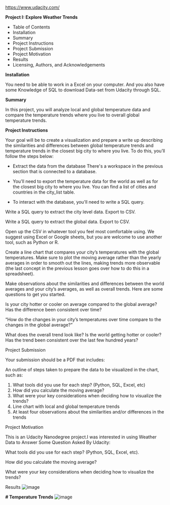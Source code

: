 https://www.udacity.com/


**Project I: Explore Weather Trends**


* Table of Contents
* Installation
* Summary
* Project Instructions
* Project Submission
* Project Motivation
* Results
* Licensing, Authors, and Acknowledgements


**Installation**

You need to be able to work in a Excel on your computer. And you also have some Knowledge of SQL to download Data-set from Udacity through SQL.

**Summary**

In this project, you will analyze local and global temperature data and compare the temperature trends where you live to overall global temperature trends.

**Project Instructions**

Your goal will be to create a visualization and prepare a write up describing the similarities and differences between global temperature trends and temperature trends in the closest big city to where you live. To do this, you’ll follow the steps below:

* Extract the data from the database There's a workspace in the previous section that is connected to a database. 

* You’ll need to export the temperature data for the world as well as for the closest big city to where you live. You can find a list of cities and countries in the city_list table.
* To interact with the database, you'll need to write a SQL query.

Write a SQL query to extract the city level data. Export to CSV.

Write a SQL query to extract the global data. Export to CSV.

Open up the CSV in whatever tool you feel most comfortable using. We suggest using Excel or Google sheets, but you are welcome to use another tool, such as Python or R.

Create a line chart that compares your city’s temperatures with the global temperatures. Make sure to plot the moving average rather than the yearly averages in order to smooth out the lines, making trends more observable (the last concept in the previous lesson goes over how to do this in a spreadsheet).

Make observations about the similarities and differences between the world averages and your city’s averages, as well as overall trends. Here are some questions to get you started.

Is your city hotter or cooler on average compared to the global average? Has the difference been consistent over time?

“How do the changes in your city’s temperatures over time compare to the changes in the global average?”

What does the overall trend look like? Is the world getting hotter or cooler? Has the trend been consistent over the last few hundred years?

Project Submission

Your submission should be a PDF that includes:

An outline of steps taken to prepare the data to be visualized in the chart, such as:

1. What tools did you use for each step? (Python, SQL, Excel, etc)
2. How did you calculate the moving average?
3. What were your key considerations when deciding how to visualize the trends?
4. Line chart with local and global temperature trends
5. At least four observations about the similarities and/or differences in the trends

Project Motivation

This is an Udacity Nanodegree project.I was interested in using Weather Data to Answer Some Question Asked By Udacity:

What tools did you use for each step? (Python, SQL, Excel, etc).

How did you calculate the moving average?

What were your key considerations when deciding how to visualize the trends?

Results
![image](https://user-images.githubusercontent.com/58102638/215305256-246498f9-6d97-4056-9e56-fde017fabdc8.png)


**# Temperature Trends**
![image](https://user-images.githubusercontent.com/58102638/215305279-d1030b6e-a90b-4b4a-9adc-291f2b118859.png)


